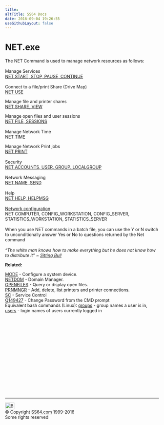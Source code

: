 ```yaml
---
title:
altTitle: SS64 Docs
date: 2016-09-04 19:26:55
useGithubLayout: false
---
```

<!-- #BeginLibraryItem "/Library/head_nt.lbi" --><!-- #EndLibraryItem --><h1>NET.exe</h1> 
<p>The NET Command is used to manage network resources as follows: 
<br>
<br>
Manage Services<br>
<a href="net_service.html">NET START, STOP, PAUSE, CONTINUE</a><br>
<br>
Connect to a file/print Share (Drive Map)
<br>
<a href="net_use.html">NET USE</a>  </p>
<p>Manage file and printer shares<br>
<a href="net_share.html">NET SHARE, VIEW</a></p>
<p>Manage  open files and user sessions<br>
<a href="net_session.html">NET FILE, SESSIONS</a><br>
<br>Manage  Network Time<br>
<a href="net_time.html">NET TIME</a></p>
<p>Manage Network Print jobs<br>
<a href="net_print.html">NET  PRINT</a><br>
<br>Security<br>
<a href="net_useradmin.html">NET ACCOUNTS, USER, GROUP, LOCALGROUP</a><br>
<br>Network Messaging<br>
<a href="net_send.html">NET NAME, SEND</a><br>
<br>Help<br>
<a href="net_help.html">NET HELP, HELPMSG</a><br>
<br><a href="net_config.html"> Network configuration</a><br>
NET COMPUTER, CONFIG_WORKSTATION, CONFIG_SERVER, STATISTICS_WORKSTATION, STATISTICS_SERVER<br>
<br>When you use NET commands in a batch file, you can use the Y or N switch to unconditionally answer Yes or No to questions returned by the Net command<br>
<br>
<i class="quote">“The white man knows how to make everything but he does not know how to distribute it” ~ <a href="http://www.powersource.com/gallery/people/sittbull.html">Sitting 
Bull</a> </i> </p>
<p> <b>Related:</b></p>
<p><a href="mode.html">MODE</a> - Configure a system device.<br>
<a href="netdom.html">NETDOM</a> - Domain Manager.<br>
<a href="openfiles.html">OPENFILES</a> - Query or display open files.<br>
<a href="prnmngr.html">PRNMNGR</a> - Add, delete, list printers and printer connections.<br>  <a href="sc.html">SC</a> - Service Control <br>
<a href="https://support.microsoft.com/kb/149427">Q149427</a> - Change Password from the CMD prompt<br>Equivalent bash commands (Linux): <a href="../bash/groups.html">groups</a> - group names a user is in, <a href="../bash/users.html">users</a> - login names of users currently 
logged in</p><!-- #BeginLibraryItem "/Library/foot_nt.lbi" --><p>
<!-- windows300 -->
<ins class="adsbygoogle" style="display:inline-block;width:300px;height:250px" data-ad-client="ca-pub-6140977852749469" data-ad-slot="7649547908"></ins>
<script>
(adsbygoogle = window.adsbygoogle || []).push({});
</script></p>
<hr>
<div id="bl" class="footer"><a href="net.html#"><img src="../images/top.png" width="30" height="22" alt="Back to the Top"></a></div>
<div id="br" class="footer, tagline">© Copyright <a href="../index.html">SS64.com</a> 1999-2016<br>
Some rights reserved</div><!-- #EndLibraryItem -->

